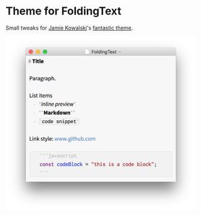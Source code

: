 # Theme for FoldingText

Small tweaks for [Jamie Kowalski](https://github.com/jamiekowalski)'s [fantastic theme](https://github.com/jamiekowalski/foldingtext-extra/tree/master/theme%20basic.ftplugin).

![Theme Screenshot](assets/foldingtext-theme.png?raw=true)
